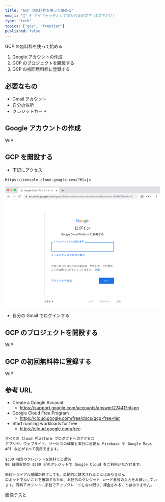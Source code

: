 ```yaml
---
title: "GCP の無料枠を使って始める"
emoji: "🔰" # アイキャッチとして使われる絵文字（1文字だけ）
type: "tech"
topics: ["gcp", "freetier"]
published: false
---
```


GCP の無料枠を使って始める

1. Google アカウントの作成
2. GCP のプロジェクトを開設する
3. GCP の初回無料枠に登録する


## 必要なもの

+ Gmail アカウント
+ 自分の住所
+ クレジットカード

## Google アカウントの作成

WIP

## GCP を開設する

+ 下記にアクセス

```
https://console.cloud.google.com/?hl=ja
```

![](https://raw.githubusercontent.com/iganari/zenn-public/main/articles/images/01.png)


+ 自分の Gmail でログインする








## GCP のプロジェクトを開設する

WIP


## GCP の初回無料枠に登録する

WIP

## 参考 URL

+ Create a Google Account
  + https://support.google.com/accounts/answer/27441?hl=en
+ Google Cloud Free Program
  + https://cloud.google.com/free/docs/gcp-free-tier
+ Start running workloads for free
  + https://cloud.google.com/free



```
すべての Cloud Platform プロダクトへのアクセス
アプリや、ウェブサイト、サービスの構築と実行に必要な Firebase や Google Maps API などがすべて使用できます。

$300 相当のクレジットを無料でご提供
90 日間有効の $300 分のクレジットで Google Cloud をご利用いただけます。

無料トライアル期間が終了しても、自動的に請求されることはありません
ロボットでないことを確認するため、お持ちのクレジット カード番号の入力をお願いしています。有料アカウントに手動でアップグレードしない限り、課金されることはありません。
```

画像テスと


